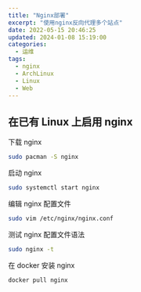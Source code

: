```yaml
---
title: "Nginx部署"
excerpt: "使用nginx反向代理多个站点"
date: 2022-05-15 20:46:25
updated: 2024-01-08 15:19:00
categories:
  - 运维
tags:
  - nginx 
  - ArchLinux 
  - Linux
  - Web
---
```


## 在已有 Linux 上启用 nginx

下载 nginx

```bash
sudo pacman -S nginx
```

启动 nginx

```bash
sudo systemctl start nginx
```

编辑 nginx 配置文件

```bash
sudo vim /etc/nginx/nginx.conf
```

测试 nginx 配置文件语法

```bash
sudo nginx -t
```

在 docker 安装 nginx

```bash
docker pull nginx
```

